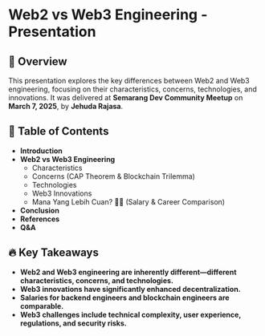 # Web2 vs Web3 Engineering - Presentation

## 📌 Overview
This presentation explores the key differences between Web2 and Web3 engineering, focusing on their characteristics, concerns, technologies, and innovations. It was delivered at **Semarang Dev Community Meetup** on **March 7, 2025**, by **Jehuda Rajasa**.

## 📖 Table of Contents
- **Introduction**
- **Web2 vs Web3 Engineering**
  - Characteristics
  - Concerns (CAP Theorem & Blockchain Trilemma)
  - Technologies
  - Web3 Innovations
  - Mana Yang Lebih Cuan? 🤑💸 (Salary & Career Comparison)
- **Conclusion**
- **References**
- **Q&A**

## 🔥 Key Takeaways
- **Web2 and Web3 engineering are inherently different—different characteristics, concerns, and technologies.**
- **Web3 innovations have significantly enhanced decentralization.**
- **Salaries for backend engineers and blockchain engineers are comparable.**
- **Web3 challenges include technical complexity, user experience, regulations, and security risks.**
